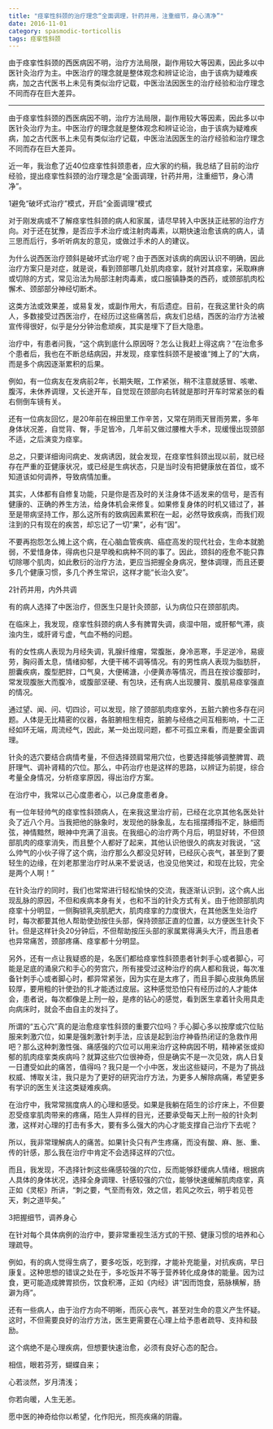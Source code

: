 ```yaml
---
title: "痉挛性斜颈的治疗理念“全面调理，针药并用，注重细节，身心清净”"
date: 2016-11-01
category: spasmodic-torticollis
tags: 痉挛性斜颈
---
```


由于痉挛性斜颈的西医病因不明，治疗方法局限，副作用较大等因素，因此多以中医针灸治疗为主。中医治疗的理念就是整体观念和辨证论治，由于该病为疑难疾病，加之古代医书上未见有类似治疗记载，中医治法因医生的治疗经验和治疗理念不同而存在巨大差异。

***

由于痉挛性斜颈的西医病因不明，治疗方法局限，副作用较大等因素，因此多以中医针灸治疗为主。中医治疗的理念就是整体观念和辨证论治，由于该病为疑难疾病，加之古代医书上未见有类似治疗记载，中医治法因医生的治疗经验和治疗理念不同而存在巨大差异。

近一年，我治愈了近40位痉挛性斜颈患者，应大家的约稿，我总结了目前的治疗经验，提出痉挛性斜颈的治疗理念是“全面调理，针药并用，注重细节，身心清净”。

1避免“破坏式治疗”模式，开启“全面调理”模式

对于刚发病或不了解痉挛性斜颈的病人和家属，请尽早转入中医扶正祛邪的治疗方向。对于还在犹豫，是否应手术治疗或注射肉毒素，以期快速治愈该病的病人，请三思而后行，多听听病友的意见，或做过手术的人的建议。

为什么说西医治疗颈斜是破坏式治疗呢？由于西医对该病的病因认识不明确，因此治疗方案只是对症，就是说，看到颈部哪几处肌肉痉挛，就针对其痉挛，采取麻痹或切除的方式，常见治法为局部注射肉毒素，或口服镇静类的西药，或颈部肌肉松懈术、颈部部分神经切断术。

这类方法或效果差，或易复发，或副作用大，有后遗症。目前，在我这里针灸的病人，多数接受过西医治疗，在经历过这些痛苦后，病友们总结，西医的治疗方法被宣传得很好，似乎是分分钟治愈顽疾，其实是埋下了巨大隐患。

治疗中，有患者问我，“这个病到底什么原因呀？怎么让我赶上得这病？”在治愈多个患者后，我也在不断总结病因，并发现，痉挛性斜颈不是被谁“摊上了的”大病，而是多个病因逐渐累积的后果。

例如，有一位病友在发病前2年，长期失眠，工作紧张，稍不注意就感冒、咳嗽、腹泻，未休养调理，又长途开车，自觉现在颈部向右转就是那时开车时常紧张的看右侧倒车镜有关。

还有一位病友回忆，是20年前在棉田里工作辛苦，又常在阴雨天冒雨劳累，多年身体状况差，自觉背、臀，手足皆冷，几年前又做过腰椎大手术，现缓慢出现颈部不适，之后演变为痉挛。

总之，只要详细询问病史、发病诱因，就会发现，在痉挛性斜颈出现以前，就已经存在严重的亚健康状况，或已经是生病状态，只是当时没有把健康放在首位，或不知道该如何调养，导致病情加重。

其实，人体都有自修复功能，只是你是否及时的关注身体不适发来的信号，是否有健康的、正确的养生方法，给身体机会来修复。如果修复身体的时机又错过了，甚至是带病坚持工作，那么这所有的致病因素累积在一起，必然导致疾病，而我们观注到的只有现在的疾苦，却忘记了一切“果”，必有“因”。

不要再抱怨怎么摊上这个病，在心脑血管疾病、癌症高发的现代社会，生命本就脆弱，不爱惜身体，得病也只是早晚和病种不同的事了。因此，颈斜的痊愈不能只靠切除哪个肌肉，如此敷衍的治疗方法，更应当把握全身病况，整体调理，而且还要多几个健康习惯，多几个养生常识，这样才能“长治久安”。

2针药并用，内外共调

有的病人选择了中医治疗，但医生只是针灸颈部，认为病位只在颈部肌肉。

在临床上，我发现，痉挛性斜颈的病人多有脾胃失调，痰湿中阻，或肝郁气滞，痰浊内生，或肝肾亏虚，气血不畅的问题。

有的女性病人表现为月经失调，乳腺纤维瘤，常腹胀，身冷恶寒，手足逆冷，易疲劳，胸闷善太息，情绪抑郁，大便干稀不调等情况。有的男性病人表现为脂肪肝，胆囊疾病，腹型肥胖，口气臭，大便稀溏，小便黄赤等情况，而且在按诊腹部时，常发现腹胀大而腹冷，或腹部坚硬、有包块，还有病人出现腰背、腹肌易痉挛强直的情况。

通过望、闻、问、切四诊，可以发现，除了颈部肌肉痉挛外，五脏六腑也多存在问题。人体是无比精密的仪器，各脏腑相生相克，脏腑与经络之间互相影响，十二正经如环无端，周流经气，因此，某一处出现问题，都不可孤立来看，而是要全面调理。

针灸的选穴要结合病情考量，不但选择颈肩常用穴位，也要选择能够调整脾胃、疏肝理气、调补肾精的穴位。那么，中药治疗也是这样的思路，以辨证为前提，综合考量全身情况，分析痉挛原因，得出治疗方案。

在治疗中，我常以己心度患者心，以己身度患者身。

有一位年轻帅气的痉挛性斜颈病人，在来我这里治疗前，已经在北京其他名医处针灸了近八个月。当我把他的脉象时，发现他的脉象乱，左右摇摆搏指不定，脉细而弦，神情黯然，眼神中充满了沮丧。在我细心的治疗两个月后，明显好转，不但颈部肌肉的痉挛消失，而且整个人都好了起来，其他认识他很久的病友对我说，“这么帅气的小伙子得了这个病，治疗那么久都没见好转，已经灰心丧气，甚至到了要轻生的边缘，在刘老那里治疗时从来不爱说话，也没见他笑过，和现在比较，完全是两个人啊！”

在针灸治疗的同时，我们也常常进行轻松愉快的交流，我逐渐认识到，这个病人出现乱脉的原因，不但和疾病本身有关，也和不当的针灸方式有关。由于他颈部肌肉痉挛十分明显，一侧胸锁乳突肌肥大，肌肉痉挛的力度很大，在其他医生处治疗时，每次都要其他人帮助使劲按住头部，保持颈部正直的位置，以方便医生针灸下针。但是这样针灸20分钟后，不但帮助按压头部的家属累得满头大汗，而且患者也异常痛苦，颈部疼痛、痉挛都十分明显。

另外，还有一点让我疑惑的是，名医们都给痉挛性斜颈患者针刺手心或者脚心，可能是足底的涌泉穴和手心的劳宫穴，所有接受过这种治疗的病人都和我说，每次准备针刺手心或者脚心时，都异常紧张，因为实在是太疼了，而且手脚心皮肤角质层较厚，要用粗的针使劲的扎才能透过皮层。这种感觉恐怕只有经历过的人才能体会，患者说，每次都像是上刑一般，是疼的钻心的感觉，看到医生拿着针灸用具走向病床时，就会不由自主的发抖了。

所谓的“五心穴”真的是治愈痉挛性斜颈的重要穴位吗？手心脚心多以按摩或穴位贴服来刺激穴位，如果是强刺激针刺手法，应该是起到治疗神昏热闭证的急救作用吧？那么这种刺激性强、痛感强的穴位可以用来治疗这种病因不明，精神紧张或抑郁的肌肉痉挛类疾病吗？就算这些穴位很神奇，但是确实不是一次见效，病人日复一日遭受如此的痛苦，值得吗？我只是一个小中医，发出这些疑问，不是为了挑战权威、博取关注，我只是为了更好的研究治疗方法，为更多人解除病痛，希望更多有学识的医生关注这类疑难疾病。

在治疗中，我常常揣度病人的心理和感受。如果是我躺在陌生的诊疗床上，不但要忍受痉挛肌肉带来的疼痛，陌生人异样的目光，还要承受每天上刑一般的针灸刺激，这样对心理的打击有多大，要有多么强大的内心才能支撑自己治疗下去呢？

所以，我非常理解病人的痛苦。如果针灸只有产生疼痛，而没有酸、麻、胀、重、传的针感，那么我在治疗中肯定不会选择这样的穴位。

而且，我发现，不选择针刺这些痛感较强的穴位，反而能够舒缓病人情绪，根据病人具体的身体状况，选择全身调理、针感较强的穴位，能够快速缓解肌肉痉挛，真正如《灵枢》所讲，“刺之要，气至而有效，效之信，若风之吹云，明乎若见苍天，刺之道毕矣。”

3把握细节，调养身心

在针对每个具体病例的治疗中，要非常重视生活方式的干预、健康习惯的培养和心理疏导。

例如，有的病人觉得生病了，要多吃饭，吃到撑，才能补充能量，对抗疾病，早日康复。这种思想的错误之处在于，多吃饭并不等于营养转化成身体的能量。因为过食，更可能造成脾胃损伤，饮食积滞，正如《内经》讲“因而饱食，筋脉横解，肠澼为痔”。

还有一些病人，由于治疗方向不明晰，而灰心丧气，甚至对生命的意义产生怀疑。这时，不但需要良好的治疗方法，医生更需要在心理上给予患者疏导、支持和鼓励。

这个病绝不是心理疾病，但想要快速治愈，必须有良好心态的配合。

相信，眼若芬芳，蝴蝶自来；

心若淡然，岁月清浅；

你若向暖，人生无恙。

愿中医的神奇给你以希望，化作阳光，照亮疾痛的阴霾。